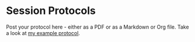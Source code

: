 
# Session Protocols

Post your protocol here - either as a PDF or as a Markdown or Org file. Take a look at [my example protocol](https://github.com/birkenkrahe/ai482/blob/main/2_what_is_ai/protocol_23_aug.md).

